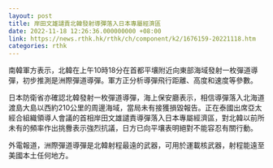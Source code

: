 ```yaml
---
layout: post
title: 岸田文雄譴責北韓發射導彈落入日本專屬經濟區
date: 2022-11-18 12:26:36.000000000 +08:00
link: https://news.rthk.hk/rthk/ch/component/k2/1676159-20221118.htm
categories: rthk
---
```


南韓軍方表示，北韓在上午10時18分在首都平壤附近向東部海域發射一枚彈道導彈，初步推測是洲際彈道導彈。軍方正分析導彈飛行距離、高度和速度等參數。

日本防衛省亦確認北韓發射一枚彈道導彈，海上保安廳表示，相信導彈落入北海道渡島大島以西約210公里的周邊海域，當局未有接獲損毀報告。正在泰國出席亞太經合組織領導人會議的首相岸田文雄譴責導彈落入日本專屬經濟區，對北韓以前所未有的頻率作出挑釁表示強烈抗議，日方已向平壤表明絕對不能容忍有關行動。

外電報道，洲際彈道導彈是北韓射程最遠的武器，可用於運載核武器，射程能遠至美國本土任何地方。

